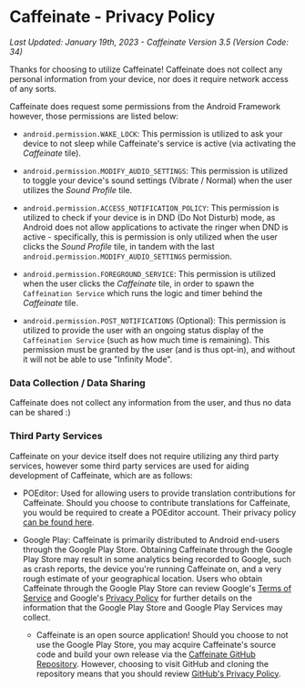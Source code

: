 # Caffeinate - Privacy Policy

*Last Updated: January 19th, 2023 - Caffeinate Version 3.5 (Version Code: 34)*

Thanks for choosing to utilize Caffeinate! Caffeinate does not collect any personal information from your device, nor does it require network access of any sorts.

Caffeinate does request some permissions from the Android Framework however, those permissions are listed below:

- `android.permission.WAKE_LOCK`: This permission is utilized to ask your device to not sleep while Caffeinate's service is active (via activating the *Caffeinate* tile).

- `android.permission.MODIFY_AUDIO_SETTINGS`: This permission is utilized to toggle your device's sound settings (Vibrate / Normal) when the user utilizes the *Sound Profile* tile.

- `android.permission.ACCESS_NOTIFICATION_POLICY`: This permission is utilized to check if your device is in DND (Do Not Disturb) mode, as Android does not allow applications to activate the ringer when DND is active - specifically, this is permission is only utilized when the user clicks the *Sound Profile* tile, in tandem with the last `android.permission.MODIFY_AUDIO_SETTINGS` permission.

- `android.permission.FOREGROUND_SERVICE`: This permission is utilized when the user clicks the *Caffeinate* tile, in order to spawn the `Caffeination Service` which runs the logic and timer behind the *Caffeinate* tile.

- `android.permission.POST_NOTIFICATIONS` (Optional): This permission is utilized to provide the user with an ongoing status display of the `Caffeination Service` (such as how much time is remaining). This permission must be granted by the user (and is thus opt-in), and without it will not be able to use "Infinity Mode".

### Data Collection / Data Sharing

Caffeinate does not collect any information from the user, and thus no data can be shared :)

### Third Party Services

Caffeinate on your device itself does not require utilizing any third party services, however some third party services are used for aiding development of Caffeinate, which are as follows:

- POEditor: Used for allowing users to provide translation contributions for Caffeinate. Should you choose to contribute translations for Caffeinate, you would be required to create a POEditor account. Their privacy policy [can be found here](https://poeditor.com/terms/privacy). 

- Google Play: Caffeinate is primarily distributed to Android end-users through the Google Play Store. Obtaining Caffeinate through the Google Play Store may result in some analytics being recorded to Google, such as crash reports, the device you're running Caffeinate on, and a very rough estimate of your geographical location. Users who obtain Caffeinate through the Google Play Store can review Google's [Terms of Service](https://play.google.com/intl/en-us_us/about/play-terms/index.html) and Google's [Privacy Policy](https://www.google.com/intl/en/policies/privacy/) for further details on the information that the Google Play Store and Google Play Services may collect.

    - Caffeinate is an open source application! Should you choose to not use the Google Play Store, you may acquire Caffeinate's source code and build your own release via the [Caffeinate GitHub Repository](https://github.com/russjr08/Caffeinate). However, choosing to visit GitHub and cloning the repository means that you should review [GitHub's Privacy Policy](https://docs.github.com/site-policy/privacy-policies/github-privacy-statement).

